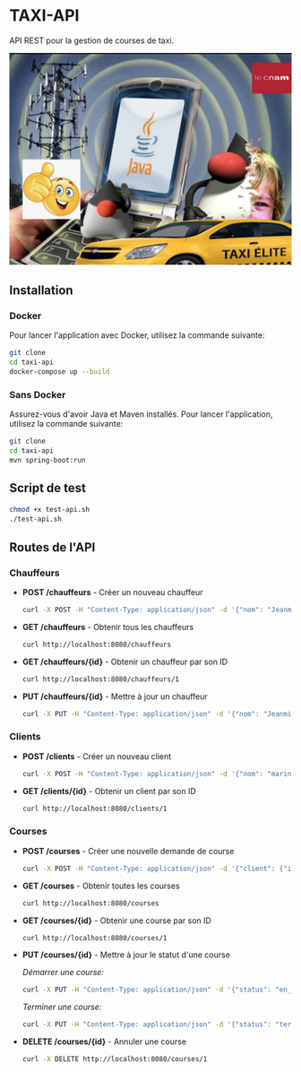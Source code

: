 # TAXI-API

API REST pour la gestion de courses de taxi.

![javacool](taxi-api.jpg)

## Installation

### Docker

Pour lancer l'application avec Docker, utilisez la commande suivante:

```bash
git clone
cd taxi-api
docker-compose up --build
```

### Sans Docker

Assurez-vous d'avoir Java et Maven installés. Pour lancer l'application, utilisez la commande suivante:

```bash
git clone
cd taxi-api
mvn spring-boot:run
```

## Script de test

```bash
chmod +x test-api.sh
./test-api.sh
```


## Routes de l'API

### Chauffeurs

*   **POST /chauffeurs** - Créer un nouveau chauffeur

    ```bash
    curl -X POST -H "Content-Type: application/json" -d '{"nom": "Jeanmiche", "vehicule": "clio3", "immatriculation": "beaugossedu34", "statut": "disponible"}' http://localhost:8080/chauffeurs
    ```

*   **GET /chauffeurs** - Obtenir tous les chauffeurs

    ```bash
    curl http://localhost:8080/chauffeurs
    ```

*   **GET /chauffeurs/{id}** - Obtenir un chauffeur par son ID

    ```bash
    curl http://localhost:8080/chauffeurs/1
    ```

*   **PUT /chauffeurs/{id}** - Mettre à jour un chauffeur

    ```bash
    curl -X PUT -H "Content-Type: application/json" -d '{"nom": "Jeanmiche", "vehicule": "clio3", "immatriculation": "AB-123-CD", "statut": "indisponible"}' http://localhost:8080/chauffeurs/1
    ```

### Clients

*   **POST /clients** - Créer un nouveau client

    ```bash
    curl -X POST -H "Content-Type: application/json" -d '{"nom": "marine", "email": "marine@lecnam.local", "tel": "+0101010"}' http://localhost:8080/clients
    ```

*   **GET /clients/{id}** - Obtenir un client par son ID

    ```bash
    curl http://localhost:8080/clients/1
    ```

### Courses

*   **POST /courses** - Créer une nouvelle demande de course

    ```bash
    curl -X POST -H "Content-Type: application/json" -d '{"client": {"id": 1}, "pointDepart": "1 rue de la Paix", "pointArrivee": "10 rue de la Guerre"}' http://localhost:8080/courses
    ```

*   **GET /courses** - Obtenir toutes les courses

    ```bash
    curl http://localhost:8080/courses
    ```

*   **GET /courses/{id}** - Obtenir une course par son ID

    ```bash
    curl http://localhost:8080/courses/1
    ```

*   **PUT /courses/{id}** - Mettre à jour le statut d'une course

    *Démarrer une course:*

    ```bash
    curl -X PUT -H "Content-Type: application/json" -d '{"status": "en_cours"}' http://localhost:8080/courses/1
    ```

    *Terminer une course:*

    ```bash
    curl -X PUT -H "Content-Type: application/json" -d '{"status": "terminee"}' http://localhost:8080/courses/1
    ```

*   **DELETE /courses/{id}** - Annuler une course

    ```bash
    curl -X DELETE http://localhost:8080/courses/1
    ```
